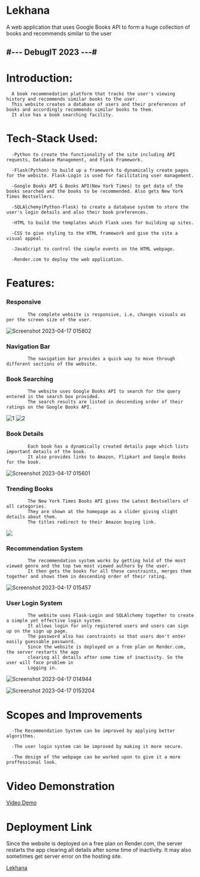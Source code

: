 # Lekhana
A web application that uses Google Books API to form a huge collection of books and recommends similar to the user

## #--- DebugIT 2023 ---#

# Introduction: 

      A book recommnedation platform that tracks the user's viewing history and recommends similar books to the user.
      This website creates a database of users and their preferences of books and accordingly recommends similar books to them.
      It also has a book searching facility.
      

# Tech-Stack Used:

      -Python to create the functionality of the site including API requests, Database Management, and Flask Framework.
      
      -Flask(Python) to build up a framework to dynamically create pages for the website. Flask-Login is used for facilitating user management.
      
      -Google Books API & Books API(New York Times) to get data of the books searched and the books to be recommended. Also gets New York Times Bestsellers.
      
      -SQLAlchemy(Python-Flask) to create a database system to store the user's login details and also their book preferences.
      
      -HTML to build the templates which Flask uses for building up sites.
      
      -CSS to give styling to the HTML framework and give the site a visual appeal.
      
      -JavaScript to control the simple events on the HTML webpage.
      
      -Render.com to deploy the web application.
      
# Features:

### Responsive
            The complete website is responsive, i.e, changes visuals as per the screen size of the user.
   ![Screenshot 2023-04-17 015802](https://user-images.githubusercontent.com/129510465/232340302-935305fb-4c77-4d44-9b32-d38a176627ff.png)

            
      
### Navigation Bar
            The navigation bar provides a quick way to move through different sections of the website.
         
### Book Searching
            The website uses Google Books API to search for the query entered in the search box provided.
            The search results are listed in descending order of their ratings on the Google Books API.
![1](https://user-images.githubusercontent.com/129510465/232381382-2cd316ac-9b25-49de-a86a-00929ee185d0.png)
![2](https://user-images.githubusercontent.com/129510465/232339734-7313a8c5-7fb3-4af1-a910-ffe6f115a797.png)

          
### Book Details
            Each book has a dynamically created details page which lists important details of the book.
            It also provides links to Amazon, Flipkart and Google Books for the book.
            
   ![Screenshot 2023-04-17 015601](https://user-images.githubusercontent.com/129510465/232340209-b3f1e300-648b-49d2-9a4e-e5482bdbaed1.png)

            
            
            
            
### Trending Books
            The New York Times Books API gives the Latest Bestsellers of all categories.
            They are shown at the homepage as a slider giving slight details about them.
            The titles redirect to their Amazon buying link.
   ![](https://user-images.githubusercontent.com/129510465/232339741-d3d03dcf-9cf5-4838-b76d-c0f883cc633f.png)

            
### Recommendation System
            The recommendation system works by getting hold of the most viewed genre and the top two most viewed authors by the user.
            It then gets the books for all these constraints, merges them together and shows them in descending order of their rating.
             
   ![Screenshot 2023-04-17 015457](https://user-images.githubusercontent.com/129510465/232340141-3fbd7fbf-3a4b-44c6-bbb6-e0d39ddc1769.png)

            
            
### User Login System
            The website uses Flask-Login and SQLAlchemy together to create a simple yet effective login system.
            It allows login for only registered users and users can sign up on the sign up page.
            The password also has constraints so that users don't enter easily guessable password.
            Since the website is deployed on a free plan on Render.com, the server restarts the app
            clearing all details after some time of inactivity. So the user will face problem in 
            Logging in. 
            
   ![Screenshot 2023-04-17 014944](https://user-images.githubusercontent.com/129510465/232339884-83a12200-ec28-4319-9503-212833fc320f.png)            

![Screenshot 2023-04-17 015320](https://user-images.githubusercontent.com/129510465/232340073-74067f31-a8cd-4736-8b16-f9cb4f2d4a34.png)4



# Scopes and Improvements
      
      -The Recommendation System can be improved by applying better algorithms.
      
      -The user login system can be improved by making it more secure.
      
      -The design of the webpage can be worked upon to give it a more proffessional look.
      
      
# Video Demonstration
[Video Demo](https://drive.google.com/file/d/1CtOfhOdtGUhZS130hzlSVk2444mobzn9/view?usp=share_link)
      

# Deployment Link


Since the website is deployed on a free plan on Render.com, the server restarts the app clearing all details after some time of inactivity. It may also sometimes get server error on the hosting site. 

[Lekhana](https://lekhana.onrender.com/) 





      
